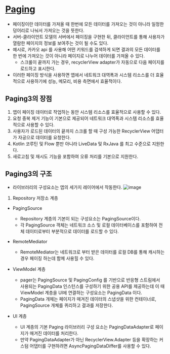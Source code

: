 # [Paging](https://developer.android.com/topic/libraries/architecture/paging/v3-overview?hl=ko)
- 페이징이란 데이터를 가져올 때 한번에 모든 데이터를 가져오는 것이 아니라 일정한 덩어리로 나눠서 가져오는 것을 뜻한다.
- 서버-클라이언트 모델의 서버에서 페이징을 구현한 뒤, 클라이언트를 통해 사용자가 열람한 페이지의 정보를 보여주는 것이 될 수도 있다.
- 예시로, 카카오 api 를 사용해 어떤 키워드를 검색하게 되면 결과의 모든 데이터를 한 번에 가져오는 것이 아니라 페이지로 나누어 데이터를 가져올 수 있다.
  - 스크롤이 끝까지 가는 경우, recyclerView adapter가 자동으로 다음 페이지를 로드하고 표시한다.
- 이러한 페이징 방식을 사용하면 앱에서 네트워크 대역폭과 시스템 리소스를 더 효율적으로 사용하기에 성능, 메모리, 비용 측면에서 효율적이다.

## Paging3의 장점
1. 앱이 페이징 데이터로 작업하는 동안 시스템 리소스를 효율적으로 사용할 수 있다.
2. 요청 중복 제거 기능이 기본으로 제공되어 네트워크 대역폭과 시스템 리소스를 효율적으로 사용할 수 있다.
2. 사용자가 로드된 데이터의 끝까지 스크롤 할 때 구성 가능한 RecyclerView 어댑터가 자공으로 데이터를 요청한다.
3. Kotlin 코루틴 및 Flow 뿐만 아니라 LiveData 및 RxJava 를 최고 수준으로 지원한다.
4. 새로고침 및 재시도 기능을 포함하여 오류 처리를 기본으로 지원한다.

## Paging3의 구조
- 라이브러리의 구성요소는 앱의 세가지 레이어에서 작동한다.
![image](https://github.com/hy0417sage/TIL/assets/97173983/3ee87651-b619-4ddf-82de-ab5684ddcebf)

1. Repository 저장소 계층
- PagingSource
  - Repository 계층의 기본이 되는 구성요소는 PagingSource이다.
  - 각 PagingSource 객체는 네트워크 소스 및 로컬 데이터베이스를 포함하여 전체 데이터로부터 부분적으로 데이터를 로드할 수 있다.
- RemoteMediator
  - RemoteMediator는 네트워크로 부터 받은 데이터를 로컬 DB를 통해 캐시하는 경우 페이징 하는데 함께 사용힐 수 있다.

- ViewModel 계층
  - pager는 PagingSource 및 PagingConfig 를 기반으로 반응형 스트림에서 사용되는 PagingData 인스턴스를 구성하기 위한 공용 API를 제공하는데 이 때 ViewModel 계층을 UI에 연결하는 구성요소는 PagingData 이다.
  - PagingData 개체는 페이지가 매겨진 데이터의 스냅샷을 위한 컨테이너로, PagingSource 개체를 퀴리하고 결과를 저장한다.
  
- UI 계층
  - UI 계층의 기본 Paging 라이브러리 구성 요소는 PagingDataAdapter로 페이지가 매겨진 데이터를 처리한다.
  - 만약 PagingDataAdapter가 아닌 RecyclerView.Adapter 등을 확장하는 커스텀 어댑터를 구현하려면 AsyncPagingDataDiffer를 사용할 수 있다.
